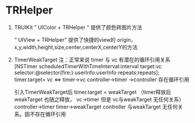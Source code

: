 # TRHelper
1. TRUIKit
    ” UIColor + TRHelper “  提供了颜色转图片方法

    “ UIView + TRHelper”  提供了快捷的view的 origin，x,y,width,height,size,center,centerX,centerY的方法



2. TimerWeakTarget
    注：正常来说 timer 与 vc 有潜在的循环引用关系
    [NSTimer scheduledTimerWithTimeInterval:interval target:vc selector:@selector(fire:) userInfo:userInfo repeats:repeats];
    timer.target= vc  <=> timer->vc
    controller->timer ->controller 存在循环引用

    引入TimerWeakTarget后
    timer.target = weakTarget  （timer释放后  weakTarget 也随之释放， vc->timer  但是 vc与weakTarget 无任何关系）
    controller->timer
    timer->weakTarget
    controller 与weakTarget 无任何关系。固不存在循环引用
